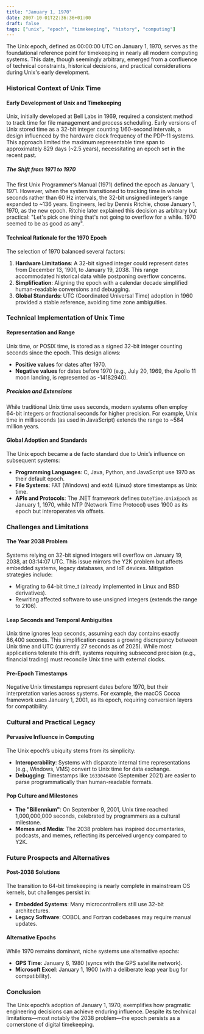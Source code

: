 ```yaml
---
title: "January 1, 1970"
date: 2007-10-01T22:36:36+01:00
draft: false
tags: ["unix", "epoch", "timekeeping", "history", "computing"]
---
```


The Unix epoch, defined as 00:00:00 UTC on January 1, 1970, serves as the foundational reference point for timekeeping in nearly all modern computing systems. This date, though seemingly arbitrary, emerged from a confluence of technical constraints, historical decisions, and practical considerations during Unix's early development.

### Historical Context of Unix Time

#### Early Development of Unix and Timekeeping
Unix, initially developed at Bell Labs in 1969, required a consistent method to track time for file management and process scheduling. Early versions of Unix stored time as a 32-bit integer counting 1/60-second intervals, a design influenced by the hardware clock frequency of the PDP-11 systems. This approach limited the maximum representable time span to approximately 829 days (~2.5 years), necessitating an epoch set in the recent past.

##### The Shift from 1971 to 1970
The first Unix Programmer’s Manual (1971) defined the epoch as January 1, 1971. However, when the system transitioned to tracking time in whole seconds rather than 60 Hz intervals, the 32-bit unsigned integer’s range expanded to ~136 years. Engineers, led by Dennis Ritchie, chose January 1, 1970, as the new epoch. Ritchie later explained this decision as arbitrary but practical: "Let's pick one thing that's not going to overflow for a while. 1970 seemed to be as good as any".

#### Technical Rationale for the 1970 Epoch
The selection of 1970 balanced several factors:
1. **Hardware Limitations**: A 32-bit signed integer could represent dates from December 13, 1901, to January 19, 2038. This range accommodated historical data while postponing overflow concerns.
2. **Simplification**: Aligning the epoch with a calendar decade simplified human-readable conversions and debugging.
3. **Global Standards**: UTC (Coordinated Universal Time) adoption in 1960 provided a stable reference, avoiding time zone ambiguities.

### Technical Implementation of Unix Time

#### Representation and Range
Unix time, or POSIX time, is stored as a signed 32-bit integer counting seconds since the epoch. This design allows:
- **Positive values** for dates after 1970.
- **Negative values** for dates before 1970 (e.g., July 20, 1969, the Apollo 11 moon landing, is represented as -14182940).

##### Precision and Extensions
While traditional Unix time uses seconds, modern systems often employ 64-bit integers or fractional seconds for higher precision. For example, Unix time in milliseconds (as used in JavaScript) extends the range to ~584 million years.

#### Global Adoption and Standards
The Unix epoch became a de facto standard due to Unix’s influence on subsequent systems:
- **Programming Languages**: C, Java, Python, and JavaScript use 1970 as their default epoch.
- **File Systems**: FAT (Windows) and ext4 (Linux) store timestamps as Unix time.
- **APIs and Protocols**: The .NET framework defines `DateTime.UnixEpoch` as January 1, 1970, while NTP (Network Time Protocol) uses 1900 as its epoch but interoperates via offsets.

### Challenges and Limitations

#### The Year 2038 Problem
Systems relying on 32-bit signed integers will overflow on January 19, 2038, at 03:14:07 UTC. This issue mirrors the Y2K problem but affects embedded systems, legacy databases, and IoT devices. Mitigation strategies include:
- Migrating to 64-bit time_t (already implemented in Linux and BSD derivatives).
- Rewriting affected software to use unsigned integers (extends the range to 2106).

#### Leap Seconds and Temporal Ambiguities
Unix time ignores leap seconds, assuming each day contains exactly 86,400 seconds. This simplification causes a growing discrepancy between Unix time and UTC (currently 27 seconds as of 2025). While most applications tolerate this drift, systems requiring subsecond precision (e.g., financial trading) must reconcile Unix time with external clocks.

#### Pre-Epoch Timestamps
Negative Unix timestamps represent dates before 1970, but their interpretation varies across systems. For example, the macOS Cocoa framework uses January 1, 2001, as its epoch, requiring conversion layers for compatibility.

### Cultural and Practical Legacy

#### Pervasive Influence in Computing
The Unix epoch’s ubiquity stems from its simplicity:
- **Interoperability**: Systems with disparate internal time representations (e.g., Windows, VMS) convert to Unix time for data exchange.
- **Debugging**: Timestamps like `1633046400` (September 2021) are easier to parse programmatically than human-readable formats.

#### Pop Culture and Milestones
- **The "Billennium"**: On September 9, 2001, Unix time reached 1,000,000,000 seconds, celebrated by programmers as a cultural milestone.
- **Memes and Media**: The 2038 problem has inspired documentaries, podcasts, and memes, reflecting its perceived urgency compared to Y2K.

### Future Prospects and Alternatives

#### Post-2038 Solutions
The transition to 64-bit timekeeping is nearly complete in mainstream OS kernels, but challenges persist in:
- **Embedded Systems**: Many microcontrollers still use 32-bit architectures.
- **Legacy Software**: COBOL and Fortran codebases may require manual updates.

#### Alternative Epochs
While 1970 remains dominant, niche systems use alternative epochs:
- **GPS Time**: January 6, 1980 (syncs with the GPS satellite network).
- **Microsoft Excel**: January 1, 1900 (with a deliberate leap year bug for compatibility).

### Conclusion

The Unix epoch’s adoption of January 1, 1970, exemplifies how pragmatic engineering decisions can achieve enduring influence. Despite its technical limitations—most notably the 2038 problem—the epoch persists as a cornerstone of digital timekeeping.
